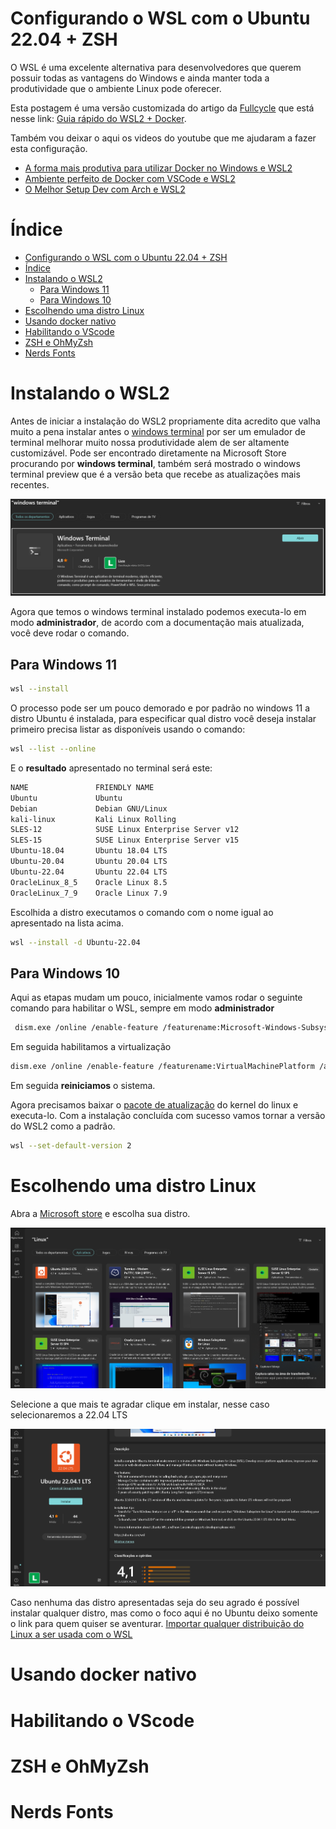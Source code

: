 # Configurando o WSL com o Ubuntu 22.04 + ZSH

O WSL é uma excelente alternativa para desenvolvedores que querem possuir todas as vantagens do Windows e ainda manter toda a produtividade que o ambiente Linux pode oferecer.

Esta postagem é uma versão customizada do artigo da [Fullcycle](https://fullcycle.com.br) que está nesse link: [Guia rápido do WSL2 + Docker](https://github.com/codeedu/wsl2-docker-quickstart).

Também vou deixar o aqui os videos do youtube que me ajudaram a fazer esta configuração.
 - [A forma mais produtiva para utilizar Docker no Windows e WSL2](https://www.youtube.com/watch?v=g4HKttouVxA&list=LL&index=113&t=4402s)     
 - [Ambiente perfeito de Docker com VSCode e WSL2](https://www.youtube.com/watch?v=a49gYcBwITc&list=LL&index=112&t=7661s)
 - [O Melhor Setup Dev com Arch e WSL2](https://www.youtube.com/watch?v=sjrW74Hx5Po)

# Índice

- [Configurando o WSL com o Ubuntu 22.04 + ZSH](#configurando-o-wsl-com-o-ubuntu-2204--zsh)
- [Índice](#índice)
- [Instalando o WSL2](#instalando-o-wsl2)
  - [Para Windows 11](#para-windows-11)
  - [Para Windows 10](#para-windows-10)
- [Escolhendo uma distro Linux](#escolhendo-uma-distro-linux)
- [Usando docker nativo](#usando-docker-nativo)
- [Habilitando o VScode](#habilitando-o-vscode)
- [ZSH e OhMyZsh](#zsh-e-ohmyzsh)
- [Nerds Fonts](#nerds-fonts)

# Instalando o WSL2
Antes de iniciar a instalação do WSL2 propriamente dita acredito que valha muito a pena instalar antes o [windows terminal](https://apps.microsoft.com/store/detail/windows-terminal/9N0DX20HK701?hl=pt-br&gl=br) por ser um emulador de terminal melhorar muito nossa produtividade alem de ser altamente customizável. Pode ser encontrado diretamente na Microsoft Store procurando por **windows terminal**, também será mostrado o windows terminal preview que é a versão beta que recebe as atualizações mais recentes.

![Image description](config-wsl2-wt-fig1.png)

Agora que temos o windows terminal instalado podemos executa-lo em modo **administrador**, de acordo com a documentação mais atualizada, você deve rodar o  comando.
## Para Windows 11
```sh
wsl --install
```
O processo pode ser um pouco demorado e por padrão no windows 11 a distro Ubuntu é instalada, para especificar qual distro você deseja instalar primeiro precisa listar as disponíveis usando o comando: 
 ```sh
wsl --list --online
```
E o **resultado** apresentado no terminal será este:
 ```sh
 NAME               FRIENDLY NAME
Ubuntu             Ubuntu
Debian             Debian GNU/Linux
kali-linux         Kali Linux Rolling
SLES-12            SUSE Linux Enterprise Server v12
SLES-15            SUSE Linux Enterprise Server v15
Ubuntu-18.04       Ubuntu 18.04 LTS
Ubuntu-20.04       Ubuntu 20.04 LTS
Ubuntu-22.04       Ubuntu 22.04 LTS
OracleLinux_8_5    Oracle Linux 8.5
OracleLinux_7_9    Oracle Linux 7.9
```

Escolhida a distro executamos o comando com o nome igual ao apresentado na lista acima.

 ```sh
 wsl --install -d Ubuntu-22.04 
 ```
## Para Windows 10

Aqui as etapas mudam um pouco, inicialmente vamos rodar o seguinte comando para habilitar o WSL, sempre em modo **administrador**  

```sh
 dism.exe /online /enable-feature /featurename:Microsoft-Windows-Subsystem-Linux /all /norestart
 ```
Em seguida habilitamos a virtualização
```sh
dism.exe /online /enable-feature /featurename:VirtualMachinePlatform /all /norestart
```
Em seguida **reiniciamos** o sistema.

Agora precisamos baixar o [pacote de atualização](https://learn.microsoft.com/pt-br/windows/wsl/install-manual#step-4---download-the-linux-kernel-update-package) do kernel do linux e executa-lo. Com a instalação concluída com sucesso vamos tornar a versão do WSL2 como a padrão.
```sh
wsl --set-default-version 2
```

# Escolhendo uma distro Linux
Abra a [Microsoft store](https://aka.ms/wslstore) e escolha sua distro.

![Image description](config-wsl2-wt-fig2.png)

Selecione a que mais te agradar clique em instalar, nesse caso selecionaremos a 22.04 LTS

![Image description](config-wsl2-wt-fig3.png)


Caso nenhuma das distro apresentadas seja do seu agrado é possível instalar qualquer distro, mas como o foco aqui é no Ubuntu deixo somente o link para quem quiser se aventurar. [Importar qualquer distribuição do Linux a ser usada com o WSL](https://learn.microsoft.com/pt-br/windows/wsl/use-custom-distro)   


# Usando docker nativo

# Habilitando o VScode

# ZSH e OhMyZsh

# Nerds Fonts
